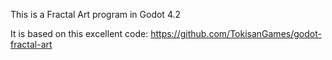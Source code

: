 This is a Fractal Art program in Godot 4.2

It is based on this excellent code: https://github.com/TokisanGames/godot-fractal-art
